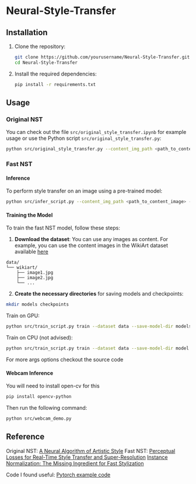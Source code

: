 # Neural-Style-Transfer

## Installation

1. Clone the repository:
    ```bash
    git clone https://github.com/yourusername/Neural-Style-Transfer.git
    cd Neural-Style-Transfer
    ```

2. Install the required dependencies:
    ```bash
    pip install -r requirements.txt
    ```

## Usage

### Original NST
You can check out the file `src/original_style_transfer.ipynb` for example usage or use the Python script `src/original_style_transfer.py`:

```bash
python src/original_style_transfer.py --content_img_path <path_to_content_image> --style_img_path <path_to_style_image> --output_img_path <path_to_output_image>
```

### Fast NST 

#### Inference
To perform style transfer on an image using a pre-trained model:
```bash
python src/infer_script.py --content_img_path <path_to_content_image> --style <style_name> --output_img_path <path_to_output_image>
```


#### Training the Model

To train the fast NST model, follow these steps:

1. **Download the dataset**: You can use any images as content. For example, you can use the content images in the WikiArt dataset available [here](https://www.kaggle.com/datasets/shaorrran/coco-wikiart-nst-dataset-512-100000?select=style)

```
data/
└── wikiart/
    ├── image1.jpg
    ├── image2.jpg
    └── ...
```
2. **Create the necessary directories** for saving models and checkpoints:

```bash
mkdir models checkpoints
```

Train on GPU:
```bash
python src/train_script.py train --dataset data --save-model-dir models --checkpoint-model-dir checkpoints --cuda 1
```

Train on CPU (not advised):
```bash
python src/train_script.py train --dataset data --save-model-dir model --checkpoint-model-dir checkpoints --cuda 0
```

For more args options checkout the source code

#### Webcam Inference

You will need to install open-cv for this
```bash
pip install opencv-python
```

Then run the following command:
```bash
python src/webcam_demo.py
```

## Reference

Original NST: [A Neural Algorithm of Artistic Style](https://arxiv.org/pdf/1508.06576)
Fast NST: [Perceptual Losses for Real-Time Style Transfer and Super-Resolution](https://arxiv.org/pdf/1603.08155)
          [Instance Normalization: The Missing Ingredient for Fast Stylization](https://arxiv.org/pdf/1607.08022)

Code I found useful: [Pytorch example code](https://github.com/pytorch/examples/tree/main/fast_neural_style)
